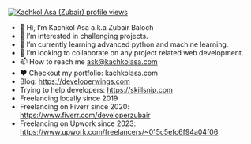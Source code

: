 [![Kachkol Asa (Zubair) profile views](https://u8views.com/api/v1/github/profiles/72012513/views/day-week-month-total-count.svg)](https://u8views.com/github/kachkolasa)
- 👋 Hi, I’m Kachkol Asa a.k.a Zubair Baloch
- 👀 I’m interested in challenging projects.
- 🌱 I’m currently learning advanced python and machine learning.
- 💞️ I’m looking to collaborate on any project related web development.
- 📫 How to reach me ask@kachkolasa.com
- ❤️ Checkout my portfolio: kachkolasa.com
- Blog: https://developerwings.com
- Trying to help developers: https://skillsnip.com
- Freelancing locally since 2019
- Freelancing on Fiverr since 2020: https://www.fiverr.com/developerzubair
- Freelancing on Upwork since 2023: https://www.upwork.com/freelancers/~015c5efc6f94a04f06
